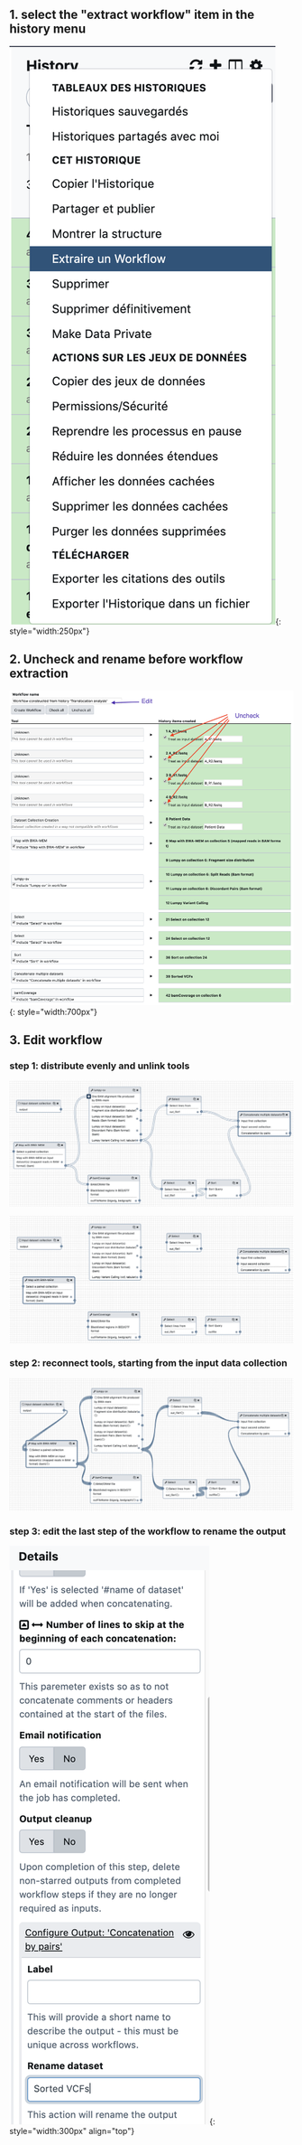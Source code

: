 ## 1. select the "extract workflow" item in the history menu

![](images/extract_workflow.png){: style="width:250px"}


## 2. Uncheck and rename before workflow extraction

![](images/tune_extraction.png){: style="width:700px"}



## 3. Edit workflow

### step 1: distribute evenly and unlink tools

![](images/workflow-edit-1.png)

![](images/workflow-edit-2.png)

### step 2: reconnect tools, **starting from the input data collection**

![](images/workflow-edit-3.png)

### step 3: edit the last step of the workflow to rename the output

![](images/workflow-edit-4.png){: style="width:300px" align="top"}